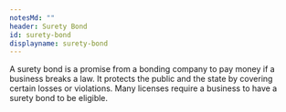 ```yaml
---
notesMd: ""
header: Surety Bond
id: surety-bond
displayname: surety-bond
---
```

A surety bond is a promise from a bonding company to pay money if a business breaks a law. It protects the public and the state by covering certain losses or violations. Many licenses require a business to have a surety bond to be eligible.